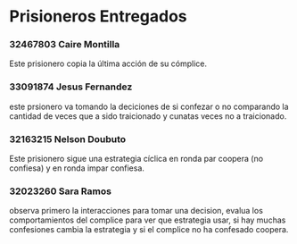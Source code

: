 # Prisioneros Entregados

### 32467803 Caire Montilla
Este prisionero copia la última acción de su cómplice.
### 33091874 Jesus Fernandez
este prsionero va tomando la deciciones de si confezar o no comparando la cantidad de veces que a sido traicionado y cunatas veces no a  traicionado.
### 32163215 Nelson Doubuto
Este prisionero sigue una estrategia cíclica en ronda par coopera (no confiesa) y en ronda impar confiesa.
### 32023260 Sara Ramos
observa primero la interacciones para tomar una decision, evalua los comportamientos del complice para ver que estrategia usar, si hay muchas confesiones cambia la estrategia y si el complice no ha  confesado coopera.
